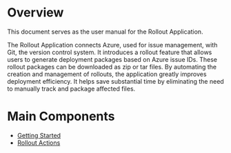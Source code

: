 # Overview 
This document serves as the user manual for the Rollout Application.

The Rollout Application connects Azure, used for issue management, with Git, the version control system. It introduces a rollout feature that allows users to generate deployment packages based on Azure issue IDs. These rollout packages can be downloaded as zip or tar files. By automating the creation and management of rollouts, the application greatly improves deployment efficiency. It helps save substantial time by eliminating the need to manually track and package affected files.

# Main Components
- [Getting Started](../rolloutapplication/gettingstarted.md) 
- [Rollout Actions](../rolloutapplication/operations.md)
